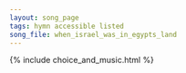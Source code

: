 ```yaml
---
layout: song_page
tags: hymn accessible listed
song_file: when_israel_was_in_egypts_land
---
```


{% include choice_and_music.html %}
